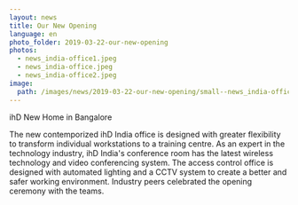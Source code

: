 ```yaml
---
layout: news
title: Our New Opening
language: en
photo_folder: 2019-03-22-our-new-opening
photos:
  - news_india-office1.jpeg
  - news_india-office.jpeg
  - news_india-office2.jpeg
image:
  path: /images/news/2019-03-22-our-new-opening/small--news_india-office1.jpeg
---
```



ihD New Home in Bangalore

The new contemporized ihD India office is designed with greater flexibility to transform individual workstations to a training centre. As an expert in the technology industry, ihD India's conference room has the latest<!-- more --> wireless technology and video conferencing system. The access control office is designed with automated lighting and a CCTV system to create a better and safer working environment.  Industry peers celebrated the opening ceremony with the teams.
